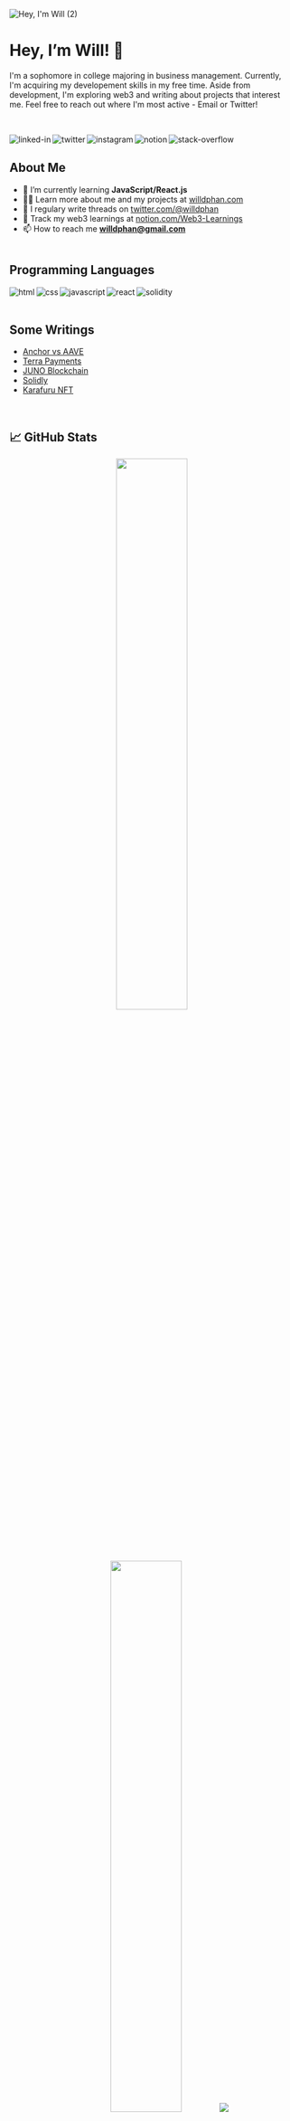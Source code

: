 <p align="center">

![Hey, I'm Will (2)](https://user-images.githubusercontent.com/95723185/164336547-be0b502b-85b6-4999-be8d-3db9aa8185c6.png)
<h1 align="left">Hey, I’m Will! 👋 </h1>
<p align="left">I'm a sophomore in college majoring in business management. Currently, I'm acquiring my developement skills in my free time. Aside from development, I'm exploring web3 and writing about projects that interest me. Feel free to reach out where I'm most active - Email or Twitter!</p>

<br>

[<img align="left" alt="linked-in" src="https://img.shields.io/badge/linkedin-%230077B5.svg?&style=for-the-badge&logo=linkedin&logoColor=white" />](https://www.linkedin.com/in/willphan/)
[<img align="left" alt="twitter" src="https://img.shields.io/badge/twitter-%231DA1F2.svg?&style=for-the-badge&logo=twitter&logoColor=white" />](https://twitter.com/willdphan)
[<img align="left" alt="instagram" src="https://img.shields.io/badge/Instagram-%231877F2.svg?&style=for-the-badge&logo=instagram&logoColor=white" />](https://www.instagram.com/wdphan/)
[<img align="left" alt="notion" src="https://img.shields.io/badge/notion-%2312100E.svg?&style=for-the-badge&logo=notion&logoColor=white" />](https://frost-sloop-bbc.notion.site/William-Phan-1ed95d22d6bf410db8c8f47179a2bf9c)
[<img align="left" alt="stack-overflow" src="https://img.shields.io/badge/stack%20overflow-FE7A16?logo=stack-overflow&logoColor=white&style=for-the-badge" />](https://stackoverflow.com/)

<br>

## About Me
<!-- LIST-ABOUT-ME:START -->
<p align="left">  </p>

- 🌱 I’m currently learning **JavaScript/React.js**<br>
- 👨‍💻 Learn more about me and my projects at [willdphan.com](https://frost-sloop-bbc.notion.site/William-Phan-1ed95d22d6bf410db8c8f47179a2bf9c)<br>
- 📝 I regulary write threads on [twitter.com/@willdphan](https://twitter.com/willdphan)<br>
- 💠 Track my web3 learnings at [notion.com/Web3-Learnings](https://frost-sloop-bbc.notion.site/Web3-Learnings-54d10d04cee848e082cae8a62e7be8e2)<br>
- 📫 How to reach me **willdphan@gmail.com**
<br><br>

## Programming Languages
<!-- LANGUAGES-ICONS:START -->
<img align="left" alt="html" src="https://img.shields.io/badge/html%20-%2343853D.svg?&style=for-the-badge&logo=html&logoColor=white" />
<img align="left" alt="css" src="https://img.shields.io/badge/css-%23316192.svg?&style=for-the-badge&logo=css&logoColor=white" />
<img align="left" alt="javascript" src="https://img.shields.io/badge/javascript%20-%23232F3E?logo=javascript&logoColor=white&style=for-the-badge" />
<img align="left" alt="react" src="https://img.shields.io/badge/react%20-%2320232a.svg?&style=for-the-badge&logo=react&logoColor=%2361DAFB" />
<img align="left" alt="solidity" src="https://img.shields.io/badge/solidity-3DDC84?logo=solidity&logoColor=white&style=for-the-badge" />
<br><br>

## Some Writings
<!-- BLOG-POST-LIST:START -->
- [Anchor vs AAVE](https://twitter.com/willdphan/status/1506736287809744900?s=20&t=IDlymw2ZuekM0tGZxkz1jQ)
- [Terra Payments](https://twitter.com/willdphan/status/1504567083027337223?s=20&t=IDlymw2ZuekM0tGZxkz1jQ)
- [JUNO Blockchain](https://twitter.com/willdphan/status/1498017486150803467?s=20&t=qX8_4WMpp1NUySJKzD4AgA)
- [Solidly](https://twitter.com/willdphan/status/1499130891951616001?s=20&t=mk_1le_5iF2Kg3ufdx25Rw)
- [Karafuru NFT](https://twitter.com/willdphan/status/1495893360426594314?s=20&t=qX8_4WMpp1NUySJKzD4AgA)
<br>

## 📈 GitHub Stats
<!-- GIHUB-STATS:START -->
<p align="center">
  <img height="50%" width="auto" src ="https://github-readme-stats.vercel.app/api?username=wdphan&show_icons=true&count_private=true&theme=jolly&hide_border=true&hide=issues,contribs&bg_color=00000000">
  <img height="50%" width="auto" src ="https://github-readme-stats.vercel.app/api/top-langs/?username=wdphan&layout=compact&hide_border=true&theme=jolly&bg_color=00000000&langs_count=6&hide=jupyter%20notebook,tex,css,php">
  <img src ="https://github-readme-streak-stats.herokuapp.com?user=wdphan&theme=jolly&hide_border=true&background=00000000">
